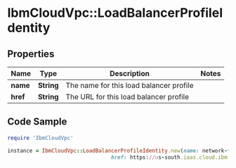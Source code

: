 # IbmCloudVpc::LoadBalancerProfileIdentity

## Properties

Name | Type | Description | Notes
------------ | ------------- | ------------- | -------------
**name** | **String** | The name for this load balancer profile | 
**href** | **String** | The URL for this load balancer profile | 

## Code Sample

```ruby
require 'IbmCloudVpc'

instance = IbmCloudVpc::LoadBalancerProfileIdentity.new(name: network-fixed,
                                 href: https://us-south.iaas.cloud.ibm.com/v1/load_balancer/profiles/network-fixed)
```


